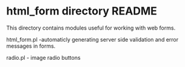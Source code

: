 # html_form directory README

This directory contains modules useful for working with web forms.

html_form.pl -automaticly generating server side validation
and error messages in forms.

radio.pl - image radio buttons

















 
 
 